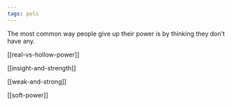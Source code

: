 ```yaml
---
tags: pols
---
```


The most common way people give up their power is by thinking they don’t have any.

[[real-vs-hollow-power]]

[[insight-and-strength]]

[[weak-and-strong]]

[[soft-power]]